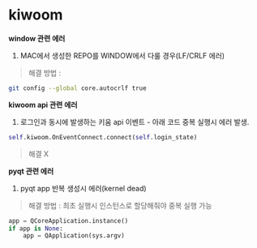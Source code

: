 # kiwoom


**window 관련 에러**
1. MAC에서 생성한 REPO를 WINDOW에서 다룰 경우(LF/CRLF 에러)
> 해결 방법 : 
```zsh
git config --global core.autocrlf true
```

**kiwoom api 관련 에러**
1. 로그인과 동시에 발생하는 키움 api 이벤트 - 아래 코드 중복 실행시 에러 발생.
```python
self.kiwoom.OnEventConnect.connect(self.login_state)
```
> 해결 X

**pyqt 관련 에러**
1. pyqt app 반복 생성시 에러(kernel dead)
> 해결 방법 : 최초 실행시 인스턴스로 할당해줘야 중복 실행 가능
```python
app = QCoreApplication.instance()
if app is None:
    app = QApplication(sys.argv)
```
